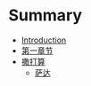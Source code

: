 # Summary

* [Introduction](README.md)
* [第一章节](chapter1.md)
* [撒打算](sa-da-suan.md)
  * [萨达](sa-da-suan/sa-da.md)

